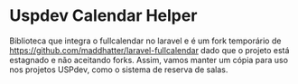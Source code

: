 # Uspdev Calendar Helper

Biblioteca que integra o fullcalendar no laravel e é um fork temporário de https://github.com/maddhatter/laravel-fullcalendar dado que o projeto está estagnado e não aceitando forks. Assim, vamos manter um cópia para uso nos projetos USPdev, como o sistema de reserva de salas. 

